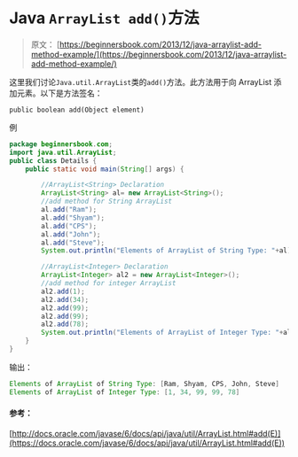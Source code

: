 # Java `ArrayList add()`方法

> 原文： [https://beginnersbook.com/2013/12/java-arraylist-add-method-example/](https://beginnersbook.com/2013/12/java-arraylist-add-method-example/)

这里我们讨论`Java.util.ArrayList`类的`add()`方法。此方法用于向 ArrayList 添加元素。以下是方法签名：

`public boolean add(Object element)`

例

```java
package beginnersbook.com;
import java.util.ArrayList;
public class Details {
    public static void main(String[] args) {

        //ArrayList<String> Declaration
        ArrayList<String> al= new ArrayList<String>();
        //add method for String ArrayList
        al.add("Ram");
        al.add("Shyam");
        al.add("CPS");
        al.add("John");
        al.add("Steve");
        System.out.println("Elements of ArrayList of String Type: "+al);

        //ArrayList<Integer> Declaration 
        ArrayList<Integer> al2 = new ArrayList<Integer>();
        //add method for integer ArrayList
        al2.add(1);
        al2.add(34);
        al2.add(99);
        al2.add(99);
        al2.add(78);
        System.out.println("Elements of ArrayList of Integer Type: "+al2);
    }
}
```

输出：

```java
Elements of ArrayList of String Type: [Ram, Shyam, CPS, John, Steve]
Elements of ArrayList of Integer Type: [1, 34, 99, 99, 78]
```

#### 参考：

[http://docs.oracle.com/javase/6/docs/api/java/util/ArrayList.html#add(E)](https://docs.oracle.com/javase/6/docs/api/java/util/ArrayList.html#add(E))